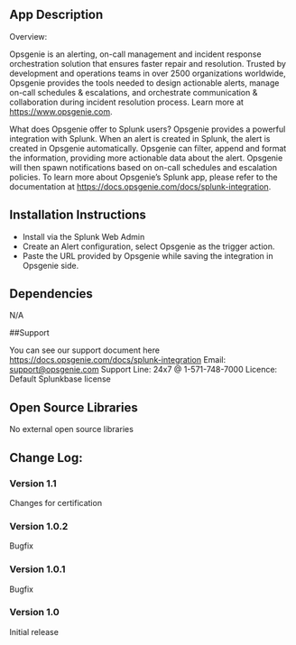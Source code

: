
## App Description

Overview:

Opsgenie is an alerting, on-call management and incident response orchestration solution that ensures faster repair and resolution. Trusted by development and operations teams in over 2500 organizations worldwide, Opsgenie provides the tools needed to design actionable alerts, manage on-call schedules & escalations, and orchestrate communication & collaboration during incident resolution process. Learn more at https://www.opsgenie.com.

What does Opsgenie offer to Splunk users?
Opsgenie provides a powerful integration with Splunk.
When an alert is created in Splunk, the alert is created in Opsgenie automatically.
Opsgenie can filter, append and format the information, providing more actionable data about the alert.
Opsgenie will then spawn notifications based on on-call schedules and escalation policies.
To learn more about Opsgenie’s Splunk app, please refer to the documentation at https://docs.opsgenie.com/docs/splunk-integration.


## Installation Instructions

* Install via the Splunk Web Admin
* Create an Alert configuration, select Opsgenie as the trigger action.
* Paste the URL provided by Opsgenie while saving the integration in Opsgenie side.

## Dependencies

N/A

##Support

You can see our support document here https://docs.opsgenie.com/docs/splunk-integration
Email: support@opsgenie.com
Support Line: 24x7 @ 1-571-748-7000 
Licence: Default Splunkbase license

## Open Source Libraries

No external open source libraries

## Change Log:

### Version 1.1

Changes for certification

### Version 1.0.2

Bugfix

### Version 1.0.1

Bugfix

### Version 1.0

Initial release
